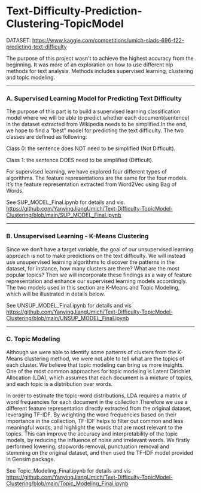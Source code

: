 # Text-Difficulty-Prediction-Clustering-TopicModel


DATASET: https://www.kaggle.com/competitions/umich-siads-696-f22-predicting-text-difficulty

The purpose of this project wasn't to achieve the highest accuracy from the beginning. It was more of an exploration on how to use different nlp methods 
for text analysis. Methods includes supervised learning, clustering and topic modeling. 

-------------------------------------------------------
### A. Supervised Learning Model for Predicting Text Difficulty

The purpose of this part is to build a supervised learning classification model where we will be able to predict whether each document(sentence) in the dataset extracted from Wikipedia needs to be simplified.In the end, we hope to find a "best" model for predicting the text difficulty. The two classes are defined as following:

Class 0: the sentence does NOT need to be simplified (Not Difficult).

Class 1: the sentence DOES need to be simplified (Difficult).

For supervised learning, we have explored four different types of algorithms. The feature representations are the same for the four models. It’s the feature representation extracted from Word2Vec using Bag of Words.

See SUP_MODEL_Final.ipynb for details and vis. 
https://github.com/YanyingJiangUmich/Text-Difficulty-TopicModel-Clustering/blob/main/SUP_MODEL_Final.ipynb



-------------------------------------------------------
### B. Unsupervised Learning - K-Means Clustering

Since we don’t have a target variable, the goal of our unsupervised learning approach is not to make predictions on the text difficulty. We will instead use unsupervised learning algorithms to discover the patterns in the dataset, for instance, how many clusters are there? What are the most popular topics? Then we will incorporate these findings as a way of feature representation and enhance our supervised learning models accordingly. The two models used in this section are K-Means and Topic Modeling, which will be illustrated in details below.

See UNSUP_MODEL_Final.ipynb for details and vis
https://github.com/YanyingJiangUmich/Text-Difficulty-TopicModel-Clustering/blob/main/UNSUP_MODEL_Final.ipynb



-------------------------------------------------------
### C. Topic Modeling 

Although we were able to identify some patterns of clusters from the K-Means clustering method, we were not able to tell what are the topics of each cluster. We believe that topic modeling can bring us more insights. One of the most common approaches for topic modeling is Latent Dirichlet Allocation (LDA), which assumes that each document is a mixture of topics, and each topic is a distribution over words.

In order to estimate the topic-word distributions, LDA requires a matrix of word frequencies for each document in the collection.Therefore we use a different feature representation directly extracted from the original dataset, leveraging TF-IDF. By weighting the word frequencies based on their importance in the collection, TF-IDF helps to filter out common and less meaningful words, and highlight the words that are most relevant to the topics. This can improve the accuracy and interpretability of the topic models, by reducing the influence of noise and irrelevant words. We firstly performed lowering, stopwords removal, punctuation removal and stemming on the original dataset, and then used the TF-IDF model provided in Gensim package.

See Topic_Modeling_Final.ipynb for details and vis
https://github.com/YanyingJiangUmich/Text-Difficulty-TopicModel-Clustering/blob/main/Topic_Modeling_Final.ipynb
